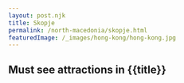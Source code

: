 ```yaml
---
layout: post.njk
title: Skopje
permalink: /north-macedonia/skopje.html
featuredImage: /_images/hong-kong/hong-kong.jpg
---
```

## Must see attractions in {{title}}